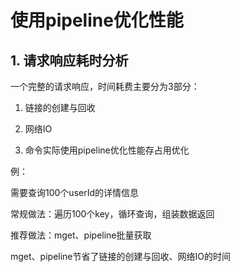 # 使用pipeline优化性能

## 1. 请求响应耗时分析

一个完整的请求响应，时间耗费主要分为3部分：

1. 链接的创建与回收

2. 网络IO

3. 命令实际使用pipeline优化性能存占用优化



例：

需要查询100个userId的详情信息



常规做法：遍历100个key，循环查询，组装数据返回

推荐做法：mget、pipeline批量获取

mget、pipeline节省了链接的创建与回收、网络IO的时间